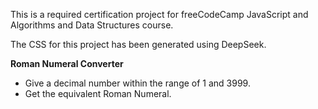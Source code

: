 This is a required certification project for freeCodeCamp JavaScript and Algorithms and Data Structures course.

The CSS for this project has been generated using DeepSeek.

**Roman Numeral Converter**

- Give a decimal number within the range of 1 and 3999.
- Get the equivalent Roman Numeral.
